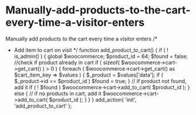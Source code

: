 # Manually-add-products-to-the-cart-every-time-a-visitor-enters
Manually add products to the cart every time a visitor enters
/*
 * Add item to cart on visit
 */
function add_product_to_cart() {
        if ( ! is_admin() ) {
                global $woocommerce;
                $product_id = 64;
                $found = false;
                //check if product already in cart
                if ( sizeof( $woocommerce->cart->get_cart() ) > 0 ) {
                        foreach ( $woocommerce->cart->get_cart() as $cart_item_key => $values ) {
                                $_product = $values['data'];
                                if ( $_product->id == $product_id )
                                        $found = true;
                        }
                        // if product not found, add it
                        if ( ! $found )
                                $woocommerce->cart->add_to_cart( $product_id );
                } else {
                        // if no products in cart, add it
                        $woocommerce->cart->add_to_cart( $product_id );
                }
        }
}
add_action( 'init', 'add_product_to_cart' );
